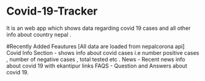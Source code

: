 # Covid-19-Tracker
It is an web app which shows data regarding covid 19 cases and all other info about country nepal .

#Recently Added Feautures
[All data are loaded from nepalcorona api]
Covid Info Section - shows info about covid cases i.e number positive cases , number of negative cases , total tested etc .
News - Recent news info about covid 19 with ekantipur links
FAQS - Question and Answers about covid 19.
